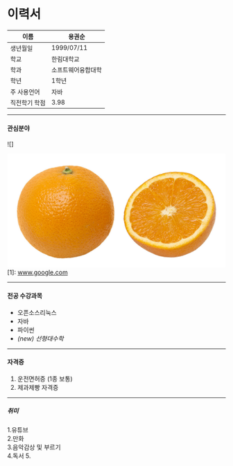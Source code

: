 이력서
========
이름 | **용권순**  
--|--------
생년월일 | 1999/07/11  
 학교 | 한림대학교  
학과 | 소프트웨어융합대학 
학년 | 1학년
주 사용언어 | 자바  
직전학기 학점| 3.98
---------------
#### 관심분야
![]

![오렌지](orange.png)
[1]: www.google.com

-------------------------------
#### 전공 수강과목
* 오픈소스리눅스  
* 자바  
* 파이썬
* _(new) 선형대수학_
----------------
#### 자격증
1. 운전면허증 (1종 보통)
2. 제과제빵 자격증  
--------------------
##### 취미
1.유튜브  
2.만화  
3.음악감상 및 부르기  
4.독서 
5.
